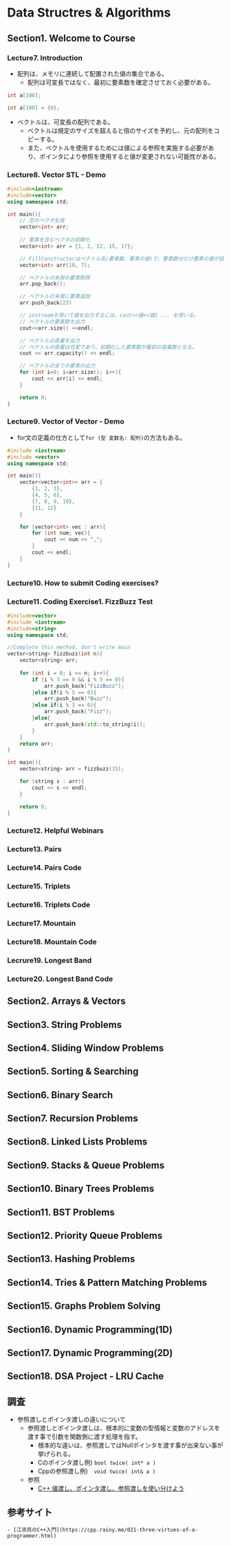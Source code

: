 # Data Structres & Algorithms 



## Section1. Welcome to Course


### Lecture7. Introduction
- 配列は、メモリに連続して配置された値の集合である。
    - 配列は可変長ではなく、最初に要素数を確定させておく必要がある。
```cpp
int a[100];

int a[100] = {0};
```
- ベクトルは、可変長の配列である。
    - ベクトルは規定のサイズを超えると倍のサイズを予約し、元の配列をコピーする。
    - また、ベクトルを使用するためには値による参照を実施する必要があり、ポインタにより参照を使用すると値が変更されない可能性がある。


### Lecture8. Vector STL - Demo
```cpp
#include<iostream>
#include<vector>
using namespace std;

int main(){
    // 空のベクタ生成
    vector<int> arr;       
    
    // 要素を含むベクタの初期化
    vector<int> arr = {1, 2, 12, 15, 17};

    // FillConstructorはベクトル名(要素数、要素の値)で、要素数分だけ要素の値が詰まったベクトルを初期化する。
    vector<int> arr(10, 7);

    // ベクトルの末尾の要素削除
    arr.pop_back();

    // ベクトルの末尾に要素追加
    arr.push_back(23)

    // iostreamを用いて値を出力するには、cout<<値<<値2 ... を用いる。
    // ベクトルの要素数を出力
    cout<<arr.size() <<endl;

    // ベクトルの容量を出力
    // ベクトルの容量は可変であり、初期化した要素数が最初の容量数となる。
    cout << arr.capacity() << endl;

    // ベクトルの全ての要素の出力
    for (int i=0; i<arr.size(); i++){
        cout << arr[i] << endl;
    }

    return 0;    
}

```

### Lecture9. Vector of Vector - Demo
- for文の定義の仕方として```for (型 変数名: 配列)```の方法もある。
```cpp
#include <iostream>
#include <vector>
using namespace std;

int main(){
    vector<vector<int>> arr = {
        {1, 2, 3},
        {4, 5, 6},
        {7, 8, 9, 10},
        {11, 12}
    }

    for (vector<int> vec : arr){
        for (int num; vec){
            cout << num << ",";
        }
        cout << endl;
    }
}
```
 
### Lecture10. How to submit Coding exercises?

### Lecture11. Coding Exercise1. FizzBuzz Test
```cpp
#include<vector>
#include <iostream>
#include<string>
using namespace std;

//Complete this method, don't write main
vector<string> fizzbuzz(int n){
    vector<string> arr;
    
    for (int i = 0; i <= n; i++){
        if (i % 3 == 0 && i % 5 == 0){
            arr.push_back("FizzBuzz");    
        }else if(i % 5 == 0){
            arr.push_back("Buzz");
        }else if(i % 3 == 0){
            arr.push_back("Fizz");
        }else{
            arr.push_back(std::to_string(i));
        }
    }
    return arr;
}

int main(){
    vector<string> arr = fizzbuzz(15);

    for (string s : arr){
        cout << s << endl;
    }

    return 0;
}
```

### Lecture12. Helpful Webinars

### Lecture13. Pairs

### Lecture14. Pairs Code

### Lecture15. Triplets

### Lecture16. Triplets Code

### Lecture17. Mountain

### Lecture18. Mountain Code

### Lecrure19. Longest Band

### Lecture20. Longest Band Code


## Section2. Arrays & Vectors
## Section3. String Problems
## Section4. Sliding Window Problems
## Section5. Sorting & Searching
## Section6. Binary Search
## Section7. Recursion Problems
## Section8. Linked Lists Problems
## Section9. Stacks & Queue Problems
## Section10. Binary Trees Problems
## Section11. BST Problems
## Section12. Priority Queue Problems
## Section13. Hashing Problems
## Section14. Tries & Pattern Matching Problems
## Section15. Graphs Problem Solving
## Section16. Dynamic Programming(1D)
## Section17. Dynamic Programming(2D)
## Section18. DSA Project - LRU Cache


## 調査
- 参照渡しとポインタ渡しの違いについて
    - 参照渡しとポインタ渡しは、根本的に変数の型情報と変数のアドレスを渡す事で引数を関数側に渡す処理を指す。
        - 根本的な違いは、参照渡しではNullポインタを渡す事が出来ない事が挙げられる。
        - Cのポインタ渡し例)  ```bool twice( int* a )```
        - Cppの参照渡し例)　```void twice( int& a )```
    - 参照
        - [C++ 値渡し、ポインタ渡し、参照渡しを使い分けよう](https://qiita.com/agate-pris/items/05948b7d33f3e88b8967)


## 参考サイト
    - [江添亮のC++入門](https://cpp.rainy.me/021-three-virtues-of-a-programmer.html)